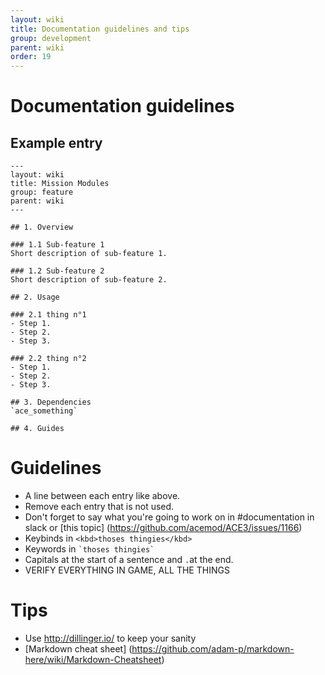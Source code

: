 ```yaml
---
layout: wiki
title: Documentation guidelines and tips
group: development
parent: wiki
order: 19
---
```


# Documentation guidelines





## Example entry
```
---
layout: wiki
title: Mission Modules
group: feature
parent: wiki
---

## 1. Overview

### 1.1 Sub-feature 1
Short description of sub-feature 1.

### 1.2 Sub-feature 2
Short description of sub-feature 2.

## 2. Usage

### 2.1 thing n°1
- Step 1.
- Step 2.
- Step 3.

### 2.2 thing n°2
- Step 1.
- Step 2.
- Step 3.

## 3. Dependencies
`ace_something`

## 4. Guides
```

# Guidelines

- A line between each entry like above.
- Remove each entry that is not used.
- Don't forget to say what you're going to work on in #documentation in slack or [this topic] (https://github.com/acemod/ACE3/issues/1166)
- Keybinds in ``` <kbd>thoses thingies</kbd>  ```
- Keywords in ``` `thoses thingies`  ```
- Capitals at the start of a sentence and `.`at the end.
- VERIFY EVERYTHING IN GAME, ALL THE THINGS

# Tips

- Use http://dillinger.io/ to keep your sanity
- [Markdown cheat sheet] (https://github.com/adam-p/markdown-here/wiki/Markdown-Cheatsheet)
